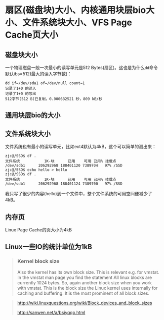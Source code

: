 # 扇区(磁盘块)大小、内核通用块层bio大小、文件系统块大小、VFS Page Cache页大小



## 磁盘块大小
一个物理磁盘一般一次最小的读写单元是512 Bytes(扇区)。这也是为什么`dd`命令默认ibs=512(最大的读入字节数)：
```
dd if=/dev/sda1 of=/dev/null count=1
记录了1+0 的读入
记录了1+0 的写出
512字节(512 B)已复制，0.000632521 秒，809 kB/秒
```

## 通用块层bio的大小


## 文件系统块大小

文件系统也有最小的读写单元，比如ext4默认为4kB，这个可以简单的测出来：
```
zjc@/SSD$ df .
文件系统           1K-块      已用    可用 已用% 挂载点
/dev/sdb1      206292968 188401120 7389704   97% /SSD
zjc@/SSD$ echo hello > hello
zjc@/SSD$ df .
文件系统           1K-块      已用    可用 已用% 挂载点
/dev/sdb1      206292968 188401124 7389700   97% /SSD
```
我只写了很少的内容(hello)到一个文件中，整个文件系统的可用空间便减少了4kB。

## 内存页

Linux Page Cache的页大小为4kB

## Linux一些IO的统计单位为1kB
> 
> ### Kernel block size
>Also the kernel has its own block size. This is relevant e.g. for vmstat. In the vmstat man page you find the statement
All linux blocks are currently 1024 bytes.
So, again another block size when you work with vmstat. This is the block size the Linux kernel uses internally for caching and buffering. It is the most prominent of all block sizes.



> http://wiki.linuxquestions.org/wiki/Block_devices_and_block_sizes
>
> http://sanwen.net/a/bsiyqqo.html
